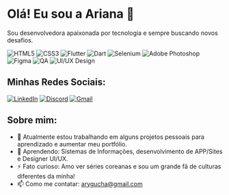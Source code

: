 # Olá! Eu sou a Ariana 👋

Sou desenvolvedora apaixonada por tecnologia e sempre buscando novos desafios.

![HTML5](https://img.shields.io/badge/HTML5-E34F26?style=for-the-badge&logo=html5&logoColor=white)
![CSS3](https://img.shields.io/badge/CSS3-1572B6?style=for-the-badge&logo=css3&logoColor=white)
![Flutter](https://img.shields.io/badge/Flutter-02569B?style=for-the-badge&logo=flutter&logoColor=white)
![Dart](https://img.shields.io/badge/Dart-0175C2?style=for-the-badge&logo=dart&logoColor=white)
![Selenium](https://img.shields.io/badge/Selenium-43B02A?style=for-the-badge&logo=selenium&logoColor=white)
![Adobe Photoshop](https://img.shields.io/badge/Adobe%20Photoshop-31A8FF?style=for-the-badge&logo=adobe%20photoshop&logoColor=white)
![Figma](https://img.shields.io/badge/Figma-F24E1E?style=for-the-badge&logo=figma&logoColor=white)
![QA](https://img.shields.io/badge/QA-Important?style=for-the-badge&logo=testing-library&logoColor=white)
![UI/UX Design](https://img.shields.io/badge/UI%2FUX-Design-F24E1E?style=for-the-badge&logo=figma&logoColor=white)









## Minhas Redes Sociais:

[![LinkedIn](https://img.shields.io/badge/-LinkedIn-blue?style=flat-square&logo=LinkedIn&logoColor=white&logoWidth=40)](https://www.linkedin.com/in/ariana-nascimento-de-jesus-7754b599/)
[![Discord](https://img.shields.io/badge/Discord-5865F2?style=flat-square&logo=discord&logoColor=white&logoWidth=30)](https://discord.com/users/1194991140106162317)
[![Gmail](https://img.shields.io/badge/Gmail-D14836?style=flat-square&logo=gmail&logoColor=white&logoWidth=30)](mailto:arygucha@gmail.com)



## Sobre mim:
- 🔭 Atualmente estou trabalhando em alguns projetos pessoais para aprendizado e aumentar meu portfólio.
- 🌱 Aprendendo: Sistemas de Informações, desenvolvimento de APP/Sites e Designer UI/UX.
- ⚡ Fato curioso: Amo ver séries coreanas e sou um grande fã de culturas diferentes da minha!
- 📫 Como me contatar: [arygucha@gmail.com](mailto:arygucha@gmail.com)
